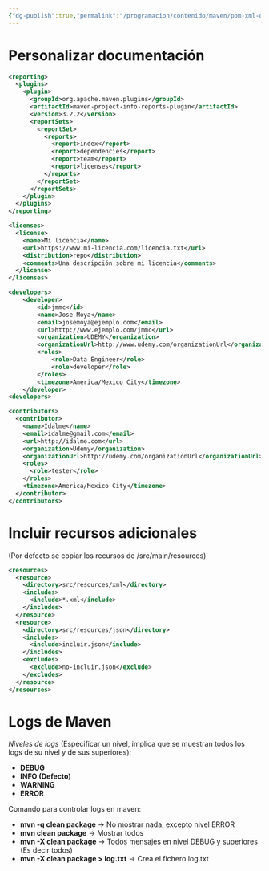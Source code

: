 ```yaml
---
{"dg-publish":true,"permalink":"/programacion/contenido/maven/pom-xml-otros/"}
---
```



# Personalizar documentación 
```xml
<reporting>
  <plugins>
    <plugin>
      <groupId>org.apache.maven.plugins</groupId>
      <artifactId>maven-project-info-reports-plugin</artifactId>
      <version>3.2.2</version>
      <reportSets>
        <reportSet>
          <reports>
            <report>index</report>
            <report>dependencies</report>
            <report>team</report>
            <report>licenses</report>
          </reports>
        </reportSet>
      </reportSets>
    </plugin>
  </plugins>
</reporting>
```

```xml
<licenses>
  <license>
    <name>Mi licencia</name>
    <url>https://www.mi-licencia.com/licencia.txt</url>
    <distribution>repo</distribution>
    <comments>Una descripción sobre mi licencia</comments>
  </license>
</licenses>
```

```xml
<developers>
	<developer>
	    <id>jmmc</id>
	    <name>Jose Moya</name>
	    <email>josemoya@ejemplo.com</email>
	    <url>http://www.ejemplo.com/jmmc</url>
	    <organization>UDEMY</organization>
	    <organizationUrl>http://www.udemy.com/organizationUrl</organization>
	    <roles>
	        <role>Data Engineer</role>
	        <role>developer</role>
	    </roles>
	    <timezone>America/Mexico City</timezone>
	</developer>
<developers>
```

```xml
<contributors>
  <contributor>
    <name>Idalme</name>
    <email>idalme@gmail.com</email>
    <url>http://idalme.com</url>
    <organization>Udemy</organization>
    <organizationUrl>http://udemy.com/organizationUrl</organizationUrl>
    <roles>
      <role>tester</role>
    </roles>
    <timezone>America/Mexico City</timezone>
  </contributor>
</contributors>
```

# Incluir recursos adicionales
(Por defecto se copiar los recursos de /src/main/resources)
```xml
<resources>
  <resource>
    <directory>src/resources/xml</directory>
    <includes>
      <include>*.xml</include>
    </includes>
  </resource>
  <resource>
    <directory>src/resources/json</directory>
    <includes>
      <include>incluir.json</include>
    </includes>
    <excludes>
      <exclude>no-incluir.json</exclude>
    </excludes>
  </resource>
</resources>
```

# Logs de Maven
*Niveles de logs* (Especificar un nivel, implica que se muestran todos los logs de su nivel y de sus superiores):
- **DEBUG**
- **INFO (Defecto)**
- **WARNING**
- **ERROR**

Comando para controlar logs en maven: 
-  **mvn -q clean package** -> No mostrar nada, excepto nivel ERROR
- **mvn clean package** -> Mostrar todos
- **mvn -X clean package** -> Todos mensajes en nivel DEBUG y superiores (Es decir todos)
- **mvn -X clean package > log.txt** -> Crea el fichero log.txt

